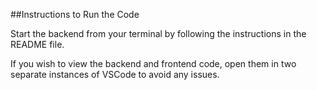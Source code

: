 ##Instructions to Run the Code

Start the backend from your terminal by following the instructions in the README file.

If you wish to view the backend and frontend code, open them in two separate instances of VSCode to avoid any issues.